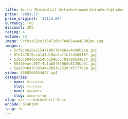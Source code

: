 ```yaml
---
title: อิตาเลี่ยน Minimalist โต๊ะข้างเตียงห้องนอนผ้าโต๊ะข้างเตียงเก็บตู้ข้างเตียง
price: '9691.75'
price_original: '12114.69'
currency: THB
discount: 20%
rating: 4
volume: 53
image: Scf9ce626e2154718bc70466aa4480b2en.jpg
images:
  - Scf9ce626e2154718bc70466aa4480b2en.jpg
  - S7e1478f0ccb14fd19dc2cf1bf4d50518Y.jpg
  - S1b2cb04d866546b1be63579a09da342cv.jpg
  - S5440eaec697f4b1ab8f956b0b62d5ba51.jpg
  - Sea504bd7b34544e2b07e2520c4f1f793u.jpg
video: 4000269554627.mp4
categories:
  - name: บ้านและสวน
    slug: านและสวน
  - name: ตกแต่งบ้าน
    slug: ตกแต-งบ-าน
slug: ตาเล-ยน-minimalist-โต-ะข
encode: ol4Bt8M
lang: th
---
```

  